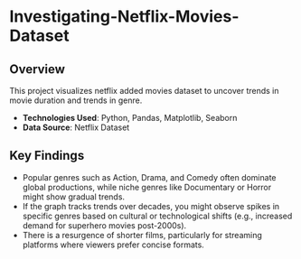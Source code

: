 # Investigating-Netflix-Movies-Dataset
## Overview
This project visualizes netflix added movies dataset to uncover trends in movie duration and trends in genre.
- **Technologies Used**: Python, Pandas, Matplotlib, Seaborn
- **Data Source**: Netflix Dataset
## Key Findings
- Popular genres such as Action, Drama, and Comedy often dominate global productions, while niche genres like Documentary or Horror might show gradual trends.
- If the graph tracks trends over decades, you might observe spikes in specific genres based on cultural or technological shifts (e.g., increased demand for superhero movies post-2000s).
- There is a resurgence of shorter films, particularly for streaming platforms where viewers prefer concise formats.
